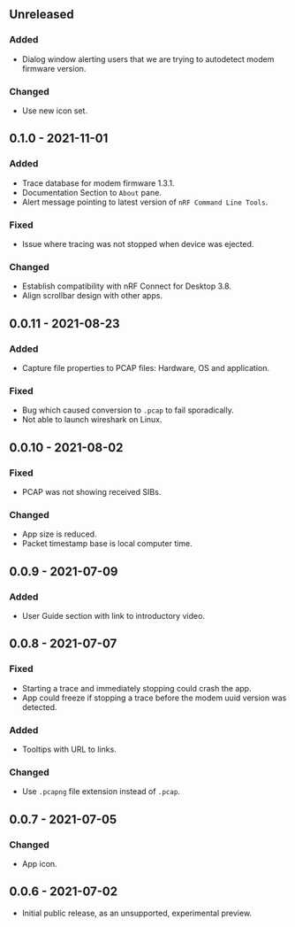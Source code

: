 ## Unreleased
### Added
- Dialog window alerting users that we are trying to autodetect modem firmware version.
### Changed
- Use new icon set.

## 0.1.0 - 2021-11-01
### Added
- Trace database for modem firmware 1.3.1.
- Documentation Section to `About` pane.
- Alert message pointing to latest version of `nRF Command Line Tools`.

### Fixed
- Issue where tracing was not stopped when device was ejected.

### Changed
- Establish compatibility with nRF Connect for Desktop 3.8.
- Align scrollbar design with other apps.

## 0.0.11 - 2021-08-23
### Added
- Capture file properties to PCAP files: Hardware, OS and application.
### Fixed
- Bug which caused conversion to `.pcap` to fail sporadically.
- Not able to launch wireshark on Linux.

## 0.0.10 - 2021-08-02
### Fixed
- PCAP was not showing received SIBs.
### Changed
- App size is reduced.
- Packet timestamp base is local computer time.

## 0.0.9 - 2021-07-09
### Added
- User Guide section with link to introductory video.

## 0.0.8 - 2021-07-07
### Fixed
- Starting a trace and immediately stopping could crash the app.
- App could freeze if stopping a trace before the modem uuid version was
  detected.
### Added
- Tooltips with URL to links.
### Changed
- Use `.pcapng` file extension instead of `.pcap`.

## 0.0.7 - 2021-07-05
### Changed
- App icon.

## 0.0.6 - 2021-07-02
- Initial public release, as an unsupported, experimental preview.
